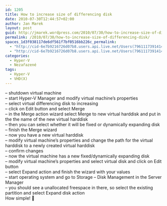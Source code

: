 ```yaml
---
id: 1205
title: How to increase size of differencing disk
date: 2010-07-30T12:44:57+02:00
author: Jan Marek
layout: post
guid: http://jmarek.wordpress.com/2010/07/30/how-to-increase-size-of-differencing-disk
permalink: /2010/07/30/how-to-increase-size-of-differencing-disk/
spaces_1d3f038117de6df561f7bf0516bb226c_permalink:
  - "http://cid-6e7b9216726d07b8.users.api.live.net/Users(7961117391414167480)/Blogs('6E7B9216726D07B8!242')/Entries('6E7B9216726D07B8!374')?authkey=EpZNAU0huAk%24"
  - "http://cid-6e7b9216726d07b8.users.api.live.net/Users(7961117391414167480)/Blogs('6E7B9216726D07B8!242')/Entries('6E7B9216726D07B8!374')?authkey=EpZNAU0huAk%24"
categories:
  - Hyper-V
  - Nezařazené
tags:
  - Hyper-V
  - VHD(X)
---
```

<div id="msgcns!6E7B9216726D07B8!374" class="bvMsg">
  <div>
    &#8211; shutdown virtual machine
  </div>
  
  <div>
    &#8211; start Hyper-V Manager and modify virtual machine&#8217;s properties
  </div>
  
  <div>
    &#8211; select virtual differencing disk to increasing
  </div>
  
  <div>
    &#8211; click on Edit button and select Merge
  </div>
  
  <div>
    &#8211; in the Merge action wizard select Merge to new virtual harddisk and put in the the name of the new virtual harddisk
  </div>
  
  <div>
    &#8211; then you can select whether it will be fixed or dynamically expanding disk
  </div>
  
  <div>
    &#8211; finish the Merge wizard
  </div>
  
  <div>
  </div>
  
  <div>
    &#8211; now you have a new virtual harddisk
  </div>
  
  <div>
  </div>
  
  <div>
    &#8211; modify virtual machine&#8217;s properties and change the path for the virtual harddisk to a newly created virtual harddisk
  </div>
  
  <div>
    &#8211; confirm changes
  </div>
  
  <div>
  </div>
  
  <div>
    &#8211; now the virtual machine has a new fixed/dynamically expanding disk
  </div>
  
  <div>
  </div>
  
  <div>
    &#8211; modify virtual machine&#8217;s properties and select virtual disk and click on Edit button
  </div>
  
  <div>
    &#8211; select Expand action and finish the wizard with your values
  </div>
  
  <div>
  </div>
  
  <div>
    &#8211; start operating system and go to Storage &#8211; Disk Management in the Server Manager
  </div>
  
  <div>
    &#8211; you should see a unallocated freespace in there, so select the existing partition and select Expand disk action
  </div>
  
  <div>
  </div>
  
  <div>
    How simple! 🙂
  </div>
</div>